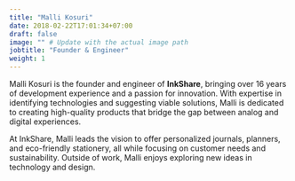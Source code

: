 ```yaml
---
title: "Malli Kosuri"
date: 2018-02-22T17:01:34+07:00
draft: false
image: "" # Update with the actual image path
jobtitle: "Founder & Engineer"
weight: 1
---
```


Malli Kosuri is the founder and engineer of **InkShare**, bringing over 16 years of development experience and a passion for innovation. With expertise in identifying technologies and suggesting viable solutions, Malli is dedicated to creating high-quality products that bridge the gap between analog and digital experiences.

At InkShare, Malli leads the vision to offer personalized journals, planners, and eco-friendly stationery, all while focusing on customer needs and sustainability. Outside of work, Malli enjoys exploring new ideas in technology and design.
